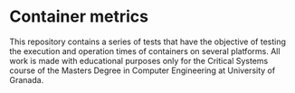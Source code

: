 # Container metrics
This repository contains a series of tests that have the objective of testing the execution and operation times of containers on several platforms. All work is made with educational purposes only for the Critical Systems course of the Masters Degree in Computer Engineering at University of Granada.

